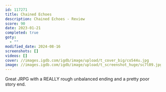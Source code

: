 ```yaml
---
id: 117271
title: Chained Echoes
description: Chained Echoes - Review
score: 90
date: 2023-01-21
completed: true
goty:
  - ""
modified_date: 2024-08-16
screenshots: []
videos: []
cover: //images.igdb.com/igdb/image/upload/t_cover_big/co544u.jpg
image: //images.igdb.com/igdb/image/upload/t_screenshot_huge/sc7l09.jpg
---
```

Great JRPG with a REALLY rough unbalanced ending and a pretty poor story end.